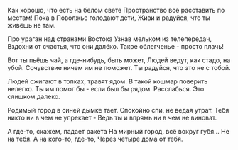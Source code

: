   Как хорошо, что есть на белом свете
Пространство всё расставить по местам!
Пока в Поволжье голодают дети,
Живи и радуйся, что ты живёшь не там.

Про ураган над странами Востока
Узнав мельком из телепередач,
Вздохни от счастья, что они далёко.
Такое облегченье - просто плачь!

Вот ты пьёшь чай, а где-нибудь, быть может,
Людей ведут, как стадо, на убой.
Сочувствие ничем им не поможет.
Ты радуйся, что это не с тобой.

Людей сжигают в топках, травят ядом.
В такой кошмар поверить нелегко.
Ты им помог бы - если был бы рядом.
Расслабься. Это слишком далеко.

Родимый город в синей дымке тает.
Спокойно спи, не ведая утрат.
Тебя никто ни в чем не упрекает -
Ведь ты и впрямь ни в чем не виноват.

А где-то, скажем, падает ракета
На мирный город, всё вокруг губя...
Не на тебя. А на кого-то, где-то,
Через четыре дома от тебя.      